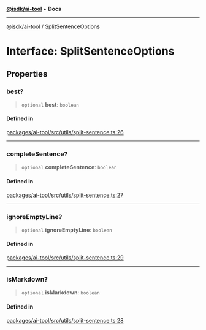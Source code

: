 [**@isdk/ai-tool**](../README.md) • **Docs**

***

[@isdk/ai-tool](../globals.md) / SplitSentenceOptions

# Interface: SplitSentenceOptions

## Properties

### best?

> `optional` **best**: `boolean`

#### Defined in

[packages/ai-tool/src/utils/split-sentence.ts:26](https://github.com/isdk/ai-tool.js/blob/e324043799402aa2caa41711a9168487ab85c166/src/utils/split-sentence.ts#L26)

***

### completeSentence?

> `optional` **completeSentence**: `boolean`

#### Defined in

[packages/ai-tool/src/utils/split-sentence.ts:27](https://github.com/isdk/ai-tool.js/blob/e324043799402aa2caa41711a9168487ab85c166/src/utils/split-sentence.ts#L27)

***

### ignoreEmptyLine?

> `optional` **ignoreEmptyLine**: `boolean`

#### Defined in

[packages/ai-tool/src/utils/split-sentence.ts:29](https://github.com/isdk/ai-tool.js/blob/e324043799402aa2caa41711a9168487ab85c166/src/utils/split-sentence.ts#L29)

***

### isMarkdown?

> `optional` **isMarkdown**: `boolean`

#### Defined in

[packages/ai-tool/src/utils/split-sentence.ts:28](https://github.com/isdk/ai-tool.js/blob/e324043799402aa2caa41711a9168487ab85c166/src/utils/split-sentence.ts#L28)
